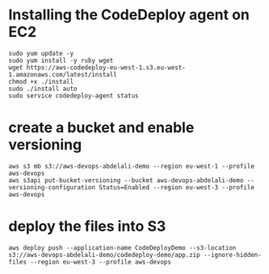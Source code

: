 
# Installing the CodeDeploy agent on EC2
```
sudo yum update -y
sudo yum install -y ruby wget
wget https://aws-codedeploy-eu-west-1.s3.eu-west-1.amazonaws.com/latest/install
chmod +x ./install
sudo ./install auto
sudo service codedeploy-agent status
```


# create a bucket and enable versioning
```
aws s3 mb s3://aws-devops-abdelali-demo --region eu-west-1 --profile aws-devops
aws s3api put-bucket-versioning --bucket aws-devops-abdelali-demo --versioning-configuration Status=Enabled --region eu-west-3 --profile aws-devops
```

# deploy the files into S3
```
aws deploy push --application-name CodeDeployDemo --s3-location s3://aws-devops-abdelali-demo/codedeploy-demo/app.zip --ignore-hidden-files --region eu-west-3 --profile aws-devops
```